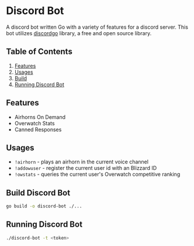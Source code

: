 # Discord Bot

A discord bot written Go with a variety of features for a discord server. This bot utilizes [discordgo](https://github.com/bwmarrin/discordgo) library, a free and open source library.

## Table of Contents

1. [Features](#features)
1. [Usages](#usages)
1. [Build](#build)
1. [Running Discord Bot](#running-discord-bot)

## Features

- Airhorns On Demand
- Overwatch Stats
- Canned Responses

## Usages

- `!airhorn` - plays an airhorn in the current voice channel
- `!addowuser` - register the current user id with an Blizzard ID
- `!owstats` - queries the current user's Overwatch competitive ranking

## Build Discord Bot

``` bash
go build -o discord-bot ./...
```

## Running Discord Bot

``` bash
./discord-bot -t <token>
```
